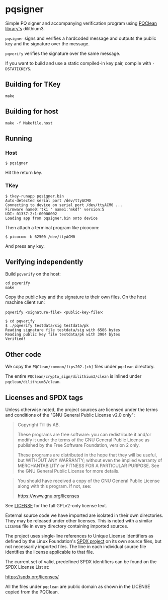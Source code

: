 # pqsigner

Simple PQ signer and accompanying verification program using [PQClean
library's](https://github.com/PQClean/PQClean) dilithium3.

`pqsigner` signs and verifies a hardcoded message and outputs the
public key and the signature over the message.

`pqverify` verifies the signature over the same message.

If you want to build and use a static compiled-in key pair, compile
with `-DSTATICKEYS`.

## Building for TKey

`make`

## Building for host

`make -f Makefile.host`

## Running

### Host

```
$ pqsigner
```

Hit the return key.

### TKey

```
$ tkey-runapp pqsigner.bin 
Auto-detected serial port /dev/ttyACM0
Connecting to device on serial port /dev/ttyACM0 ...
Firmware name0:'tk1 ' name1:'mkdf' version:5
UDI: 01337:2:1:00000002
Loading app from pqsigner.bin onto device
```

Then attach a terminal program like picocom:

```
$ picocom -b 62500 /dev/ttyACM0
```

And press any key.

## Verifying independently

Build `pqverify` on the host:

```
cd pqverify
make
```

Copy the public key and the signature to their own files. On the host
machine client run:

`pqverify <signature-file> <public-key-file>`:

```
$ cd pqverify 
$ ./pqverify testdata/sig testdata/pk 
Reading signature file testdata/sig with 6586 bytes
Reading public key file testdata/pk with 3904 bytes
Verified!
```

## Other code

We copy the `PQClean/common/fips202.[ch]` files under `pqclean`
directory.

The entire `PQClean/crypto_sign/dilithium3/clean` is inlined under
`pqclean/dilithium3/clean`.

## Licenses and SPDX tags

Unless otherwise noted, the project sources are licensed under the
terms and conditions of the "GNU General Public License v2.0 only":

> Copyright Tillitis AB.
>
> These programs are free software: you can redistribute it and/or
> modify it under the terms of the GNU General Public License as
> published by the Free Software Foundation, version 2 only.
>
> These programs are distributed in the hope that they will be useful,
> but WITHOUT ANY WARRANTY; without even the implied warranty of
> MERCHANTABILITY or FITNESS FOR A PARTICULAR PURPOSE. See the GNU
> General Public License for more details.

> You should have received a copy of the GNU General Public License
> along with this program. If not, see:
>
> https://www.gnu.org/licenses

See [LICENSE](LICENSE) for the full GPLv2-only license text.

External source code we have imported are isolated in their own
directories. They may be released under other licenses. This is noted
with a similar `LICENSE` file in every directory containing imported
sources.

The project uses single-line references to Unique License Identifiers
as defined by the Linux Foundation's [SPDX project](https://spdx.org/)
on its own source files, but not necessarily imported files. The line
in each individual source file identifies the license applicable to
that file.

The current set of valid, predefined SPDX identifiers can be found on
the SPDX License List at:

https://spdx.org/licenses/

All the files under `pqclean` are public domain as shown in the LICENSE
copied from the PQClean.
